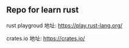 ## Repo for learn rust

rust playgroud 地址: https://play.rust-lang.org/

crates.io 地址: https://crates.io/
